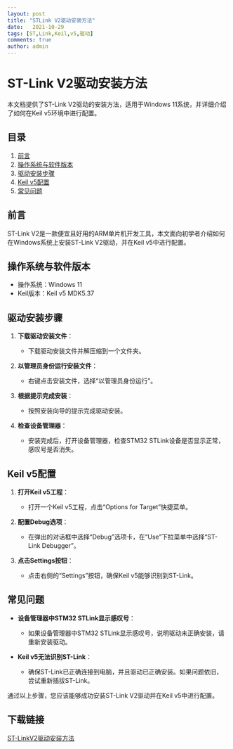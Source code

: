 ```yaml
---
layout: post
title: "STLink V2驱动安装方法"
date:   2021-10-29
tags: [ST,Link,Keil,v5,驱动]
comments: true
author: admin
---
```

# ST-Link V2驱动安装方法

本文档提供了ST-Link V2驱动的安装方法，适用于Windows 11系统，并详细介绍了如何在Keil v5环境中进行配置。

## 目录
1. [前言](#前言)
2. [操作系统与软件版本](#操作系统与软件版本)
3. [驱动安装步骤](#驱动安装步骤)
4. [Keil v5配置](#keil-v5配置)
5. [常见问题](#常见问题)

## 前言
ST-Link V2是一款便宜且好用的ARM单片机开发工具，本文面向初学者介绍如何在Windows系统上安装ST-Link V2驱动，并在Keil v5中进行配置。

## 操作系统与软件版本
- 操作系统：Windows 11
- Keil版本：Keil v5 MDK5.37

## 驱动安装步骤
1. **下载驱动安装文件**：
   - 下载驱动安装文件并解压缩到一个文件夹。

2. **以管理员身份运行安装文件**：
   - 右键点击安装文件，选择“以管理员身份运行”。

3. **根据提示完成安装**：
   - 按照安装向导的提示完成驱动安装。

4. **检查设备管理器**：
   - 安装完成后，打开设备管理器，检查STM32 STLink设备是否显示正常，感叹号是否消失。

## Keil v5配置
1. **打开Keil v5工程**：
   - 打开一个Keil v5工程，点击“Options for Target”快捷菜单。

2. **配置Debug选项**：
   - 在弹出的对话框中选择“Debug”选项卡，在“Use”下拉菜单中选择“ST-Link Debugger”。

3. **点击Settings按钮**：
   - 点击右侧的“Settings”按钮，确保Keil v5能够识别到ST-Link。

## 常见问题
- **设备管理器中STM32 STLink显示感叹号**：
  - 如果设备管理器中STM32 STLink显示感叹号，说明驱动未正确安装，请重新安装驱动。

- **Keil v5无法识别ST-Link**：
  - 确保ST-Link已正确连接到电脑，并且驱动已正确安装。如果问题依旧，尝试重新插拔ST-Link。

通过以上步骤，您应该能够成功安装ST-Link V2驱动并在Keil v5中进行配置。

## 下载链接

[ST-LinkV2驱动安装方法](https://pan.quark.cn/s/96c5112e1da6)